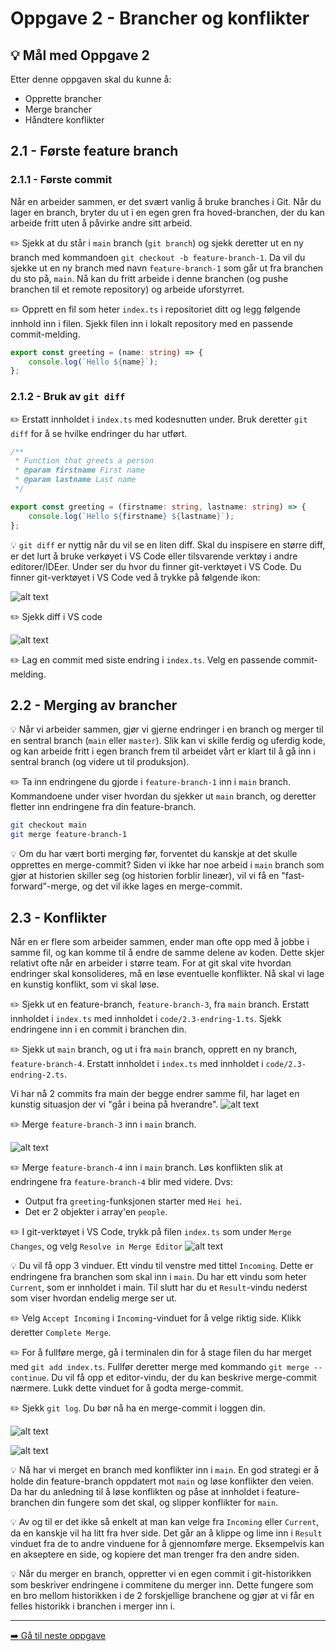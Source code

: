 # Oppgave 2 - Brancher og konflikter

## :bulb: Mål med Oppgave 2

Etter denne oppgaven skal du kunne å:

- Opprette brancher
- Merge brancher
- Håndtere konflikter

## 2.1 - Første feature branch

### 2.1.1 - Første commit

Når en arbeider sammen, er det svært vanlig å bruke branches i Git. Når du lager en branch, bryter du ut i en egen gren fra hoved-branchen, der du kan arbeide fritt uten å påvirke andre sitt arbeid.

:pencil2: Sjekk at du står i `main` branch (`git branch`) og sjekk deretter ut en ny branch med kommandoen `git checkout -b feature-branch-1`. Da vil du sjekke ut en ny branch med navn `feature-branch-1` som går ut fra branchen du sto på, `main`. Nå kan du fritt arbeide i denne branchen (og pushe branchen til et remote repository) og arbeide uforstyrret.

:pencil2: Opprett en fil som heter `index.ts` i repositoriet ditt og legg følgende innhold inn i filen. Sjekk filen inn i lokalt repository med en passende commit-melding.

```ts
export const greeting = (name: string) => {
    console.log(`Hello ${name}`);
};
```

### 2.1.2 - Bruk av `git diff`

:pencil2: Erstatt innholdet i `index.ts` med kodesnutten under. Bruk deretter `git diff` for å se hvilke endringer du har utført.

```ts
/**
 * Function that greets a person
 * @param firstname First name
 * @param lastname Last name
 */

export const greeting = (firstname: string, lastname: string) => {
    console.log(`Hello ${firstname} ${lastname}`);
};
```

:bulb: `git diff` er nyttig når du vil se en liten diff. Skal du inspisere en større diff, er det lurt å bruke verkøyet i VS Code eller tilsvarende verktøy i andre editorer/IDEer. Under ser du hvor du finner git-verktøyet i VS Code. Du finner git-verktøyet i VS Code ved å trykke på følgende ikon: 

![alt text](image-1.png)


:pencil2: Sjekk diff i VS code

![alt text](image.png)

:pencil2: Lag en commit med siste endring i `index.ts`. Velg en passende commit-melding.

## 2.2 - Merging av brancher

:bulb: Når vi arbeider sammen, gjør vi gjerne endringer i en branch og merger til en sentral branch (`main` eller `master`). Slik kan vi skille ferdig og uferdig kode, og kan arbeide fritt i egen branch frem til arbeidet vårt er klart til å gå inn i sentral branch (og videre ut til produksjon).

:pencil2: Ta inn endringene du gjorde i `feature-branch-1` inn i `main` branch. Kommandoene under viser hvordan du sjekker ut `main` branch, og deretter fletter inn endringene fra din feature-branch.

```sh
git checkout main
git merge feature-branch-1
```

:bulb: Om du har vært borti merging før, forventet du kanskje at det skulle opprettes en merge-commit? Siden vi ikke har noe arbeid i `main` branch som gjør at historien skiller seg (og historien forblir lineær), vil vi få en "fast-forward"-merge, og det vil ikke lages en merge-commit.

## 2.3 - Konflikter

Når en er flere som arbeider sammen, ender man ofte opp med å jobbe i samme fil, og kan komme til å endre de samme delene av koden. Dette skjer relativt ofte når en arbeider i større team. For at git skal vite hvordan endringer skal konsolideres, må en løse eventuelle konflikter. Nå skal vi lage en kunstig konflikt, som vi skal løse.

:pencil2: Sjekk ut en feature-branch, `feature-branch-3`, fra `main` branch. Erstatt innholdet i `index.ts` med innholdet i `code/2.3-endring-1.ts`. Sjekk endringene inn i en commit i branchen din.

:pencil2: Sjekk ut `main` branch, og ut i fra `main` branch, opprett en ny branch, `feature-branch-4`. Erstatt innholdet i `index.ts` med innholdet i `code/2.3-endring-2.ts`.

Vi har nå 2 commits fra main der begge endrer samme fil, har laget en kunstig situasjon der vi "går i beina på hverandre". 
![alt text](image-2.png)


:pencil2: Merge `feature-branch-3` inn i `main` branch. 

![alt text](image-3.png)

:pencil2: Merge `feature-branch-4` inn i `main` branch. Løs konflikten slik at endringene fra `feature-branch-4` blir med videre. Dvs:
- Output fra `greeting`-funksjonen starter med `Hei hei`.
- Det er 2 objekter i array'en `people`.

:pencil2: I git-verktøyet i VS Code, trykk på filen `index.ts` som under `Merge Changes`, og velg `Resolve in Merge Editor`
![alt text](image-5.png)

:bulb: Du vil få opp 3 vinduer. Ett vindu til venstre med tittel `Incoming`. Dette er endringene fra branchen som skal inn i `main`. Du har ett vindu som heter `Current`, som er innholdet i main. Til slutt har du et `Result`-vindu nederst som viser hvordan endelig merge ser ut. 

:pencil2: Velg `Accept Incoming` i `Incoming`-vinduet for å velge riktig side.  Klikk deretter `Complete Merge`. 

:pencil2: For å fullføre merge, gå i terminalen din for å stage filen du har merget med `git add index.ts`. Fullfør deretter merge med kommando `git merge --continue`. Du vil få opp et editor-vindu, der du kan beskrive merge-commit nærmere. Lukk dette vinduet for å godta merge-commit. 

:pencil2: Sjekk `git log`. Du bør nå ha en merge-commit i loggen din. 

![alt text](image-7.png)


![alt text](image-6.png)

:bulb: Nå har vi merget en branch med konflikter inn i `main`. En god strategi er å holde din feature-branch oppdatert mot `main` og løse konflikter den veien. Da har du anledning til å løse konflikten og påse at innholdet i feature-branchen din fungere som det skal, og slipper konflikter for `main`.

:bulb: Av og til er det ikke så enkelt at man kan velge fra `Incoming` eller `Current`, da en kanskje vil ha litt fra hver side. Det går an å klippe og lime inn i `Result` vinduet fra de to andre vinduene for å gjennomføre merge. Eksempelvis kan en akseptere en side, og kopiere det man trenger fra den andre siden. 



:bulb: Når du merger en branch, oppretter vi en egen commit i git-historikken som beskriver endringene i commitene du merger inn. Dette fungere som en bro mellom historikken i de 2 forskjellige branchene og gjør at vi får en felles historikk i branchen i merger inn i.

---

[:arrow_right: Gå til neste oppgave](../oppgave-3/README.md)
